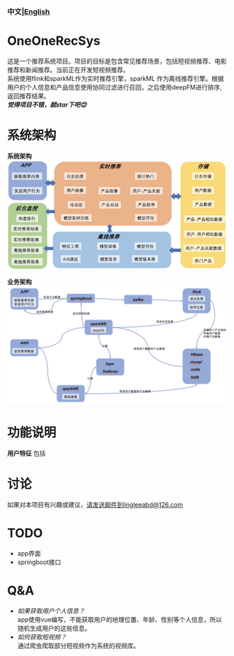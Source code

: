 ### 中文|[English](./README_EN.md)
# OneOneRecSys
这是一个推荐系统项目。项目的目标是包含常见推荐场景，包括短视频推荐、电影推荐和新闻推荐。当前正在开发短视频推荐。<br>系统使用flink和sparkML作为实时推荐引擎，sparkML
作为离线推荐引擎。根据用户的个人信息和产品信息使用协同过滤进行召回，之后使用deepFM进行排序,返回推荐结果。<br>
***觉得项目不错，就star下吧😊***
# 系统架构
**系统架构**
![](resource/img/推荐系统架构.jpg)

**业务架构**
![](resource/img/推荐系统业务架构.jpg)
# 功能说明
**用户特征**
包括
# 讨论
如果对本项目有兴趣或建议，请发送邮件到lingleeabd@126.com
# TODO
* app界面
* springboot接口
# Q&A
* *如果获取用户个人信息？*<br>
app使用vue编写，不能获取用户的地理位置、年龄、性别等个人信息，所以随机生成用户的这些信息。
* *如何获取短视频？*<br>
通过爬虫爬取部分短视频作为系统的视频库。
